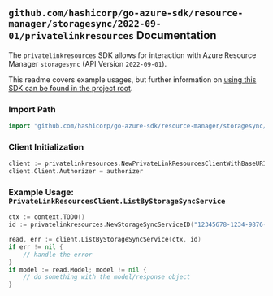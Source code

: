 
## `github.com/hashicorp/go-azure-sdk/resource-manager/storagesync/2022-09-01/privatelinkresources` Documentation

The `privatelinkresources` SDK allows for interaction with Azure Resource Manager `storagesync` (API Version `2022-09-01`).

This readme covers example usages, but further information on [using this SDK can be found in the project root](https://github.com/hashicorp/go-azure-sdk/tree/main/docs).

### Import Path

```go
import "github.com/hashicorp/go-azure-sdk/resource-manager/storagesync/2022-09-01/privatelinkresources"
```


### Client Initialization

```go
client := privatelinkresources.NewPrivateLinkResourcesClientWithBaseURI("https://management.azure.com")
client.Client.Authorizer = authorizer
```


### Example Usage: `PrivateLinkResourcesClient.ListByStorageSyncService`

```go
ctx := context.TODO()
id := privatelinkresources.NewStorageSyncServiceID("12345678-1234-9876-4563-123456789012", "example-resource-group", "storageSyncServiceName")

read, err := client.ListByStorageSyncService(ctx, id)
if err != nil {
	// handle the error
}
if model := read.Model; model != nil {
	// do something with the model/response object
}
```
